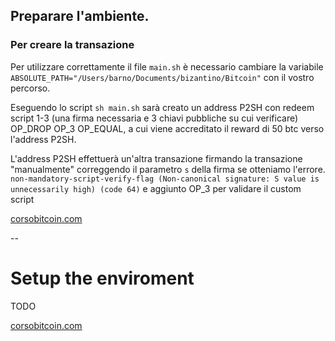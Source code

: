 ## Preparare l'ambiente.

### Per creare la transazione
Per utilizzare correttamente il file `main.sh` è necessario cambiare la variabile `ABSOLUTE_PATH="/Users/barno/Documents/bizantino/Bitcoin"` con il vostro percorso.

Eseguendo lo script `sh main.sh` sarà creato un address P2SH con redeem script 1-3 (una firma necessaria e 3 chiavi pubbliche su cui verificare) OP_DROP OP_3 OP_EQUAL, a cui viene accreditato il reward di 50 btc verso l'address P2SH. 

L'address P2SH effettuerà un'altra transazione firmando la transazione "manualmente" correggendo il parametro `s` della firma se otteniamo l'errore.
`non-mandatory-script-verify-flag (Non-canonical signature: S value is unnecessarily high) (code 64)` e aggiunto OP_3 per validare il custom script


[corsobitcoin.com](https://www.corsobitcoin.com)

--
# Setup the enviroment

TODO

[corsobitcoin.com](https://www.corsobitcoin.com)





